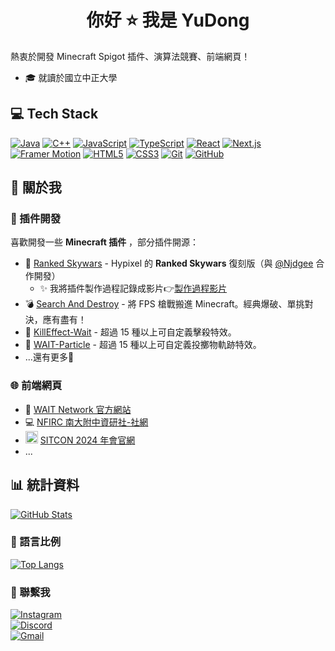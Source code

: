 <h1 align="center">你好 ⭐ 我是 YuDong</h1>

熱衷於開發 Minecraft Spigot 插件、演算法競賽、前端網頁！
- 🎓 就讀於國立中正大學

## 💻 Tech Stack

[![Java](https://img.shields.io/badge/Java-ED8B00?style=for-the-badge&logo=openjdk&logoColor=white)](#)
[![C++](https://img.shields.io/badge/C%2B%2B-%2300599C.svg?style=for-the-badge&logo=c%2B%2B&logoColor=white)](#)
[![JavaScript](https://img.shields.io/badge/JavaScript-%23323330.svg?style=for-the-badge&logo=javascript&logoColor=%23F7DF1E)](#)
[![TypeScript](https://img.shields.io/badge/TypeScript-3178C6?style=for-the-badge&logo=typescript&logoColor=fff)](#)
[![React](https://img.shields.io/badge/React-%2320232a.svg?style=for-the-badge&logo=react&logoColor=%2361DAFB)](#)
[![Next.js](https://img.shields.io/badge/Next.js-000000?style=for-the-badge&logo=nextdotjs&logoColor=white)](#)
[![Framer Motion](https://img.shields.io/badge/Framer%20Motion-0055FF?style=for-the-badge&logo=framer&logoColor=white)](#)
[![HTML5](https://img.shields.io/badge/HTML5-%23E34F26.svg?style=for-the-badge&logo=html5&logoColor=white)](#)
[![CSS3](https://img.shields.io/badge/CSS3-%231572B6.svg?style=for-the-badge&logo=css3&logoColor=white)](#)
[![Git](https://img.shields.io/badge/Git-%23F05033.svg?style=for-the-badge&logo=git&logoColor=white)](#)
[![GitHub](https://img.shields.io/badge/GitHub-%23121011.svg?style=for-the-badge&logo=github&logoColor=white)](#)


## 🚀 關於我

### 🔧 插件開發

喜歡開發一些 **Minecraft 插件** ，部分插件開源：
- 🥇 [Ranked Skywars](https://github.com/NINJADOGE-01/RankedSkywars) - Hypixel 的 **Ranked Skywars** 復刻版（與 [@Njdgee](https://github.com/Njdgee) 合作開發）  
  - ✨ 我將插件製作過程記錄成影片👉[製作過程影片](https://youtu.be/S7ADqNzgzj0?si=GMR5DMygS9T1J1MR)
- 💣 [Search And Destroy](https://github.com/yudong-0222/SnD) - 將 FPS 槍戰搬進 Minecraft。經典爆破、單挑對決，應有盡有！
- 🎇 [KillEffect-Wait](https://github.com/yudong-0222/killeffect-wait) - 超過 15 種以上可自定義擊殺特效。
- 🌈 [WAIT-Particle](https://github.com/yudong-0222/waitparticle) - 超過 15 種以上可自定義投擲物軌跡特效。 
- ...還有更多🌟

### 🌐 前端網頁

- 🚀 [WAIT Network 官方網站](https://waitnetwork.vercel.app)
- 💻 [NFIRC 南大附中資研社-社網](https://nfirc.vercel.app/)
- <img src="https://assets.kktix.io/upload_images/31904/SITCON_2014_Avatar_promote.jpg" alt="SITCON LOGO" style="width: 20px; height: 20px" /> [SITCON 2024 年會官網](https://sitcon.org/2024)
- ...


## 📊 統計資料

[![GitHub Stats](https://github-readme-stats.vercel.app/api?username=YuDong-0222&count_private=true&show_icons=true&theme=dracula)](https://github.com/anuraghazra/github-readme-stats)

### 🧠 語言比例

[![Top Langs](https://github-readme-stats.vercel.app/api/top-langs/?username=YuDong-0222&theme=dracula&hide=css,html)](https://github.com/anuraghazra/github-readme-stats)


### 💬 聯繫我
[![Instagram](https://img.shields.io/badge/Instagram-%23E4405F.svg?style=for-the-badge&logo=Instagram&logoColor=white)](https://instagram.com/yudong.jar) <br>
[![Discord](https://img.shields.io/badge/Discord-%235865F2.svg?style=for-the-badge&logo=discord&logoColor=white)](https://discord.com/users/386421220221911062) <br>
[![Gmail](https://img.shields.io/badge/Gmail-D14836?logo=gmail&style=for-the-badge&logoColor=white)](mailto:yuchi9716@gmail.com )<br>
